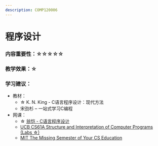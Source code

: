 ```yaml
---
description: COMP120006
---
```


# 程序设计

### 内容重要性：☆☆☆☆☆

### 教学效果：☆

### 学习建议：

* 教材：
  * ☆ K. N. King - C语言程序设计：现代方法
  * 宋劲杉 – 一站式学习C编程
* 网课：
  * ☆ [翁恺 - C语言程序设计](https://www.bilibili.com/video/BV1dr4y1n7vA)
  * [UCB CS61A Structure and Interpretation of Computer Programs (Labs ☆)](https://csdiy.wiki/%E7%BC%96%E7%A8%8B%E5%85%A5%E9%97%A8/Python/CS61A/)
  * [MIT The Missing Semester of Your CS Education](https://csdiy.wiki/%E7%BC%96%E7%A8%8B%E5%85%A5%E9%97%A8/MIT-Missing-Semester/)

